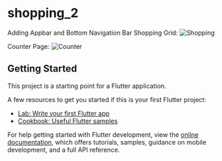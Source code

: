 # shopping_2

Adding Appbar and Bottom Navigation Bar
Shopping Grid:
![Shopping](https://github.com/OmarAshraf04/shoppping_counter/assets/141797530/7ba639e7-55c7-46f7-a4ef-da3c7241d627)

Counter Page:
![Counter](https://github.com/OmarAshraf04/shoppping_counter/assets/141797530/af4d0a71-078d-4256-9296-0684cfe1ee9f)


## Getting Started

This project is a starting point for a Flutter application.

A few resources to get you started if this is your first Flutter project:

- [Lab: Write your first Flutter app](https://docs.flutter.dev/get-started/codelab)
- [Cookbook: Useful Flutter samples](https://docs.flutter.dev/cookbook)

For help getting started with Flutter development, view the
[online documentation](https://docs.flutter.dev/), which offers tutorials,
samples, guidance on mobile development, and a full API reference.
